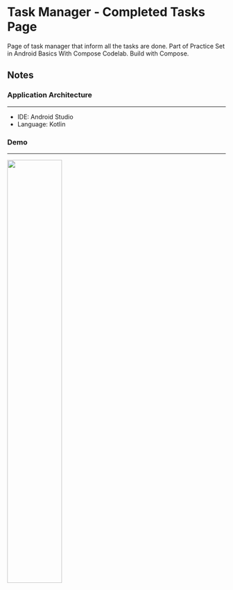 # Task Manager - Completed Tasks Page

Page of task manager that inform all the tasks are done. Part of Practice Set in Android Basics With Compose Codelab. Build with Compose.

## Notes

### Application Architecture
---
- IDE: Android Studio
- Language: Kotlin

### Demo
---
<img src="https://github.com/zask45/android-basic-compose-task-manager-completed-page/assets/117462539/656f33e1-45fe-4448-a3a2-7d2ae0e0f1e4" width="50%">

